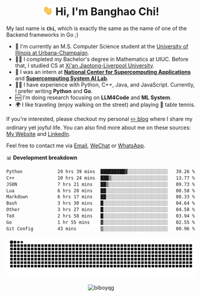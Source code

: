 <h1 align="center"><img src="assets/hi.gif" height="26" alt="wave"/> Hi, I'm Banghao Chi!</h1>

My last name is **`Chi`**, which is exactly the same as the name of one of the Backend frameworks in Go ;)

- 🏫 I'm currently an M.S. Computer Science student at the [University of Illinois at Urbana-Champaign](https://illinois.edu/).
- 👨‍🎓 I completed my Bachelor's degree in Mathematics at UIUC. Before that, I studied CS at [Xi'an Jiaotong-Liverpool University](https://www.xjtlu.edu.cn/en).
- 💼 I was an intern at **[National Center for Supercomputing Applications](https://www.ncsa.illinois.edu/)** and **[Supercomputing System AI Lab](https://supercomputing-system-ai-lab.github.io/)**.
- 👨‍💻 I have experience with Python, C++, Java, and JavaScript. Currently, I prefer writing **Python** and **Go**.
- 🆕 I'm doing research focusing on **LLM4Code** and **ML System**.
- 🌍 I like traveling (enjoy walking on the street) and playing 🏓 table tennis.

If you're interested, please checkout my personal [✏️ blog](https://banghao.live) where I share my ordinary yet joyful life. You can also find more about me on these sources: [My Website](https://biboyqg.github.io/) and [LinkedIn](https://www.linkedin.com/in/banghao-chi-550737276/).

Feel free to contact me via <a href="mailto:banghao2@illinois.edu">Email</a>, [WeChat](id:banghao1023) or [WhatsApp](+12173286124).

📊 **Development breakdown**

<!--START_SECTION:waka-->

```txt
Python             29 hrs 39 mins  █████████▓░░░░░░░░░░░░░░░   39.26 %
C++                10 hrs 24 mins  ███▒░░░░░░░░░░░░░░░░░░░░░   13.77 %
JSON               7 hrs 21 mins   ██▒░░░░░░░░░░░░░░░░░░░░░░   09.73 %
Lua                6 hrs 28 mins   ██░░░░░░░░░░░░░░░░░░░░░░░   08.58 %
Markdown           6 hrs 17 mins   ██░░░░░░░░░░░░░░░░░░░░░░░   08.33 %
Bash               3 hrs 30 mins   █░░░░░░░░░░░░░░░░░░░░░░░░   04.64 %
Other              3 hrs 27 mins   █░░░░░░░░░░░░░░░░░░░░░░░░   04.58 %
TeX                2 hrs 58 mins   █░░░░░░░░░░░░░░░░░░░░░░░░   03.94 %
Go                 1 hr 55 mins    ▓░░░░░░░░░░░░░░░░░░░░░░░░   02.55 %
Git Config         43 mins         ▒░░░░░░░░░░░░░░░░░░░░░░░░   00.96 %
```

<!--END_SECTION:waka-->

<picture>
  <source media="(prefers-color-scheme: dark)" srcset="https://raw.githubusercontent.com/BiboyQG/BiboyQG/output/github-contribution-grid-snake-dark.svg">
  <source media="(prefers-color-scheme: light)" srcset="https://raw.githubusercontent.com/BiboyQG/BiboyQG/output/github-contribution-grid-snake.svg">
  <img alt="github contribution grid snake animation" src="https://raw.githubusercontent.com/BiboyQG/BiboyQG/output/github-contribution-grid-snake.svg">
</picture>

<br>

<p align="center"><img src="https://komarev.com/ghpvc/?username=biboyqg&label=Profile%20views&color=0e75b6&style=flat" alt="biboyqg" /> </p>

</div>
